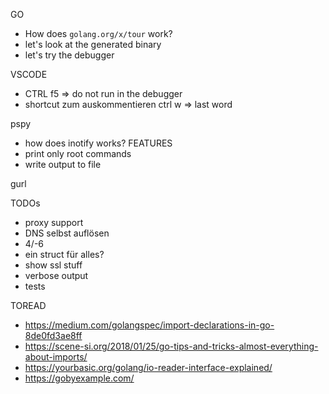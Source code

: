 GO
- How does `golang.org/x/tour` work?
- let's look at the generated binary
- let's try the debugger


VSCODE
- CTRL f5 => do not run in the debugger
- shortcut zum auskommentieren
ctrl w => last word

pspy
- how does inotify works?
FEATURES
- print only root commands
- write output to file

gurl

TODOs

- proxy support
- DNS selbst auflösen
- 4/-6
- ein struct für alles?
- show ssl stuff
- verbose output
- tests


TOREAD
- https://medium.com/golangspec/import-declarations-in-go-8de0fd3ae8ff
- https://scene-si.org/2018/01/25/go-tips-and-tricks-almost-everything-about-imports/
- https://yourbasic.org/golang/io-reader-interface-explained/
- https://gobyexample.com/

